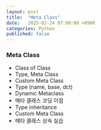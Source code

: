 ```yaml
---
layout: post
title:  "Meta Class"
date:   2025-02-24 07:00:00 +0900
categories: Python
published: false
---
```


### Meta Class
- Class of Class
- Type, Meta Class
- Custom Meta Class
- Type (name, base, dct)
- Dynamic Metaclass
- 메타 클래스 코딩 이점
- Type inheritance
- Custom Meta Class
- 메타 클래스 상속 실습